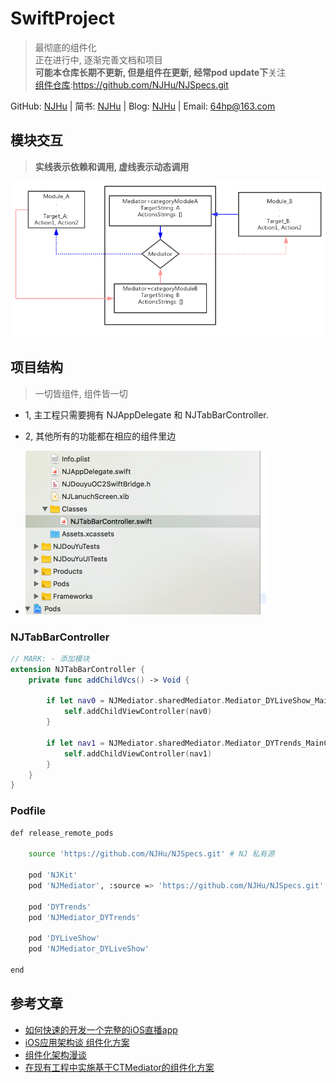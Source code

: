 # SwiftProject
> 最彻底的组件化<br>
正在进行中, 逐渐完善文档和项目<br>**可能本仓库长期不更新, 但是组件在更新, 经常pod update下**关注<br>
[组件仓库](https://github.com/NJHu/NJSpecs.git):https://github.com/NJHu/NJSpecs.git

GitHub: [NJHu](https://github.com/njhu) | 简书: [NJHu](https://www.jianshu.com/u/dbc8e7afeb3d) | Blog: [NJHu](https://www.weibo.com/njhu) | Email: <a href="64hp@163.com">64hp@163.com</a>

## 模块交互
> **实线表示依赖和调用, 虚线表示动态调用**

![](./images/mediator.png)

## 项目结构
> 一切皆组件, 组件皆一切

- 1, 主工程只需要拥有 NJAppDelegate 和 NJTabBarController. 
- 2, 其他所有的功能都在相应的组件里边

- ![](./images/Swiftmulu.png)

### NJTabBarController

``` swift
// MARK: - 添加模块
extension NJTabBarController {
    private func addChildVcs() -> Void {

        if let nav0 = NJMediator.sharedMediator.Mediator_DYLiveShow_MainController() {
            self.addChildViewController(nav0)
        }
        
        if let nav1 = NJMediator.sharedMediator.Mediator_DYTrends_MainController() {
            self.addChildViewController(nav1)
        }
    }
}
```

### Podfile

```bash
def release_remote_pods
    
    source 'https://github.com/NJHu/NJSpecs.git' # NJ 私有源
    
    pod 'NJKit'
    pod 'NJMediator', :source => 'https://github.com/NJHu/NJSpecs.git'
    
    pod 'DYTrends'
    pod 'NJMediator_DYTrends'
    
    pod 'DYLiveShow'
    pod 'NJMediator_DYLiveShow'
    
end
```

## 参考文章
- [如何快速的开发一个完整的iOS直播app](https://www.jianshu.com/p/bd42bacbe4cc)
- [iOS应用架构谈 组件化方案](https://casatwy.com/iOS-Modulization.html)
- [组件化架构漫谈](https://www.jianshu.com/p/67a6004f6930)
- [在现有工程中实施基于CTMediator的组件化方案](https://casatwy.com/modulization_in_action.html)
